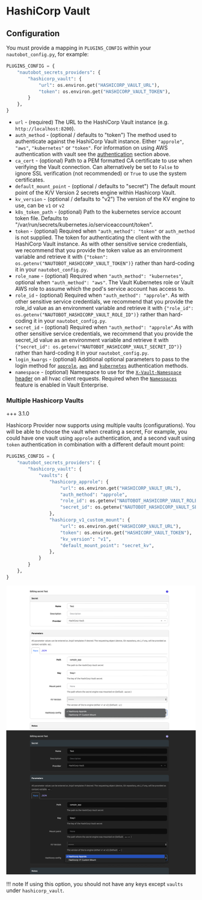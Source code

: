 # HashiCorp Vault

## Configuration

You must provide a mapping in `PLUGINS_CONFIG` within your `nautobot_config.py`, for example:

```python
PLUGINS_CONFIG = {
    "nautobot_secrets_providers": {
        "hashicorp_vault": {
            "url": os.environ.get("HASHICORP_VAULT_URL"),
            "token": os.environ.get("HASHICORP_VAULT_TOKEN"),
        }
    },
}
```

- `url` - (required) The URL to the HashiCorp Vault instance (e.g. `http://localhost:8200`).
- `auth_method` - (optional / defaults to "token") The method used to authenticate against the HashiCorp Vault instance. Either `"approle"`, `"aws"`, `"kubernetes"` or `"token"`.  For information on using AWS authentication with vault see the [authentication](#authentication) section above.
- `ca_cert` - (optional) Path to a PEM formatted CA certificate to use when verifying the Vault connection.  Can alternatively be set to `False` to ignore SSL verification (not recommended) or `True` to use the system certificates.
- `default_mount_point` - (optional / defaults to "secret") The default mount point of the K/V Version 2 secrets engine within Hashicorp Vault.
- `kv_version` - (optional / defaults to "v2") The version of the KV engine to use, can be `v1` or `v2`
- `k8s_token_path` - (optional) Path to the kubernetes service account token file.  Defaults to "/var/run/secrets/kubernetes.io/serviceaccount/token".
- `token` - (optional) Required when `"auth_method": "token"` or `auth_method` is not supplied. The token for authenticating the client with the HashiCorp Vault instance. As with other sensitive service credentials, we recommend that you provide the token value as an environment variable and retrieve it with `{"token": os.getenv("NAUTOBOT_HASHICORP_VAULT_TOKEN")}` rather than hard-coding it in your `nautobot_config.py`.
- `role_name` - (optional) Required when `"auth_method": "kubernetes"`, optional when `"auth_method": "aws"`.  The Vault Kubernetes role or Vault AWS role to assume which the pod's service account has access to.
- `role_id` - (optional) Required when `"auth_method": "approle"`. As with other sensitive service credentials, we recommend that you provide the role_id value as an environment variable and retrieve it with `{"role_id": os.getenv("NAUTOBOT_HASHICORP_VAULT_ROLE_ID")}` rather than hard-coding it in your `nautobot_config.py`.
- `secret_id` - (optional) Required when `"auth_method": "approle"`.As with other sensitive service credentials, we recommend that you provide the secret_id value as an environment variable and retrieve it with `{"secret_id": os.getenv("NAUTOBOT_HASHICORP_VAULT_SECRET_ID")}` rather than hard-coding it in your `nautobot_config.py`.
- `login_kwargs` - (optional) Additional optional parameters to pass to the login method for [`approle`](https://hvac.readthedocs.io/en/stable/source/hvac_api_auth_methods.html#hvac.api.auth_methods.AppRole.login), [`aws`](https://hvac.readthedocs.io/en/stable/source/hvac_api_auth_methods.html#hvac.api.auth_methods.Aws.iam_login) and [`kubernetes`](https://hvac.readthedocs.io/en/stable/source/hvac_api_auth_methods.html#hvac.api.auth_methods.Kubernetes.login) authentication methods.
- `namespace` - (optional) Namespace to use for the [`X-Vault-Namespace` header](https://github.com/hvac/hvac/blob/main/hvac/adapters.py#L287) on all hvac client requests. Required when the [`Namespaces`](https://developer.hashicorp.com/vault/docs/enterprise/namespaces#usage) feature is enabled in Vault Enterprise.

### Multiple Hashicorp Vaults

+++ 3.1.0

Hashicorp Provider now supports using multiple vaults (configurations). You will be able to choose the vault when creating a secret, For example, you could have one vault using `approle` authentication, and a second vault using `token` authentication in combination with a different default mount point:

```python
PLUGINS_CONFIG = {
    "nautobot_secrets_providers": {
        "hashicorp_vault": {
            "vaults": {
                "hashicorp_approle": {
                    "url": os.environ.get("HASHICORP_VAULT_URL"),
                    "auth_method": "approle",
                    "role_id": os.getenv("NAUTOBOT_HASHICORP_VAULT_ROLE_ID"),
                    "secret_id": os.getenv("NAUTOBOT_HASHICORP_VAULT_SECRET_ID"),
                },
                "hashicorp_v1_custom_mount": {
                    "url": os.environ.get("HASHICORP_VAULT_URL"),
                    "token": os.environ.get("HASHICORP_VAULT_TOKEN"),
                    "kv_version": "v1",
                    "default_mount_point": "secret_kv",
                },
            }
        }
    },
}
```

![Select Secret Configuration](../../images/light/hashicorp_multiple_vaults.png#only-light)
![Select Secret Configuration](../../images/dark/hashicorp_multiple_vaults.png#only-dark)

!!! note
    If using this option, you should not have any keys except `vaults` under `hashicorp_vault`.

